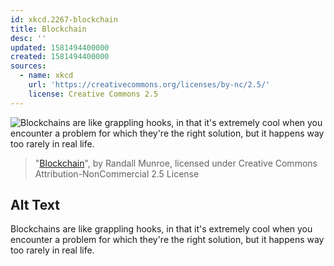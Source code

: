```yaml
---
id: xkcd.2267-blockchain
title: Blockchain
desc: ''
updated: 1581494400000
created: 1581494400000
sources:
  - name: xkcd
    url: 'https://creativecommons.org/licenses/by-nc/2.5/'
    license: Creative Commons 2.5
---
```

![Blockchains are like grappling hooks, in that it's extremely cool when you encounter a problem for which they're the right solution, but it happens way too rarely in real life.](https://imgs.xkcd.com/comics/blockchain.png)
> "[Blockchain](https://xkcd.com/2267/)", by Randall Munroe, licensed under Creative Commons Attribution-NonCommercial 2.5 License

## Alt Text
Blockchains are like grappling hooks, in that it's extremely cool when you encounter a problem for which they're the right solution, but it happens way too rarely in real life.
